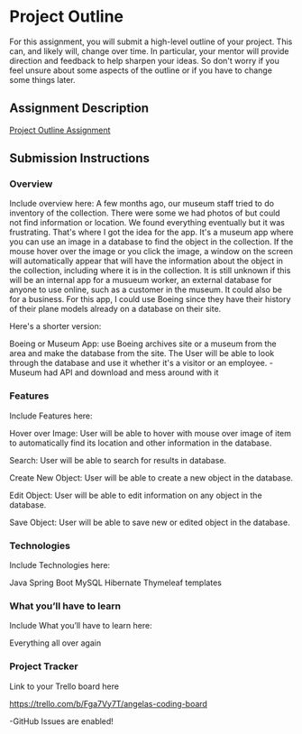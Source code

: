 # Project Outline
For this assignment, you will submit a high-level outline of your project. This can, and likely will, change over time. In particular, your mentor will provide direction and feedback to help sharpen your ideas. So don't worry if you feel unsure about some aspects of the outline or if you have to change some things later.

## Assignment Description
[Project Outline Assignment](https://education.launchcode.org/liftoff/modules/assignments/project-outline)

## Submission Instructions

### Overview
Include overview here:
A few months ago, our museum staff tried to do inventory of the collection.  There were some we had photos of but could 
not find information or location.  We found everything eventually but it was frustrating.
That's where I got the idea for the app.
It's a museum app where you can use an image in a database to find the object in the collection.
If the mouse hover over the image or you click the image, a window on the screen will automatically appear that will 
have the information about the object in the collection, including where it is in the collection.
It is still unknown if this will be an internal app for a musueum worker, an external database for anyone to use
online, such as a customer in the museum.  It could also be for a business.  For this app, I could use Boeing since they
have their history of their plane models already on a database on their site.

Here's a shorter version:

Boeing or Museum App: use Boeing archives site or a museum from the area and make the database from the site.
The User will be able to look through the database and use it whether it's a visitor or an employee.
-Museum had API and download and mess around with it 

### Features
Include Features here:

Hover over Image: User will be able to hover with mouse over image 
of item to automatically find its location and other information in the database.

Search: User will be able to search for results in database.

Create New Object: User will be able to create a new object in the database.

Edit Object: User will be able to edit information on any object in the database.

Save Object: User will be able to save new or edited object in the database.

### Technologies
Include Technologies here:

Java
Spring Boot
MySQL
Hibernate
Thymeleaf templates

### What you’ll have to learn
Include What you’ll have to learn here:

Everything all over again

### Project Tracker
Link to your Trello board here

https://trello.com/b/Fga7Vy7T/angelas-coding-board

-GitHub Issues are enabled!
